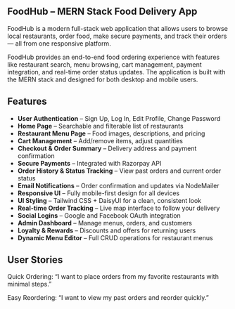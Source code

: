  ## FoodHub – MERN Stack Food Delivery App
FoodHub is a modern full-stack web application that allows users to browse local restaurants, order food, make secure payments, and track their orders — all from one responsive platform.

FoodHub provides an end-to-end food ordering experience with features like restaurant search, menu browsing, cart management, payment integration, and real-time order status updates. The application is built with the MERN stack and designed for both desktop and mobile users.
## Features

- **User Authentication** – Sign Up, Log In, Edit Profile, Change Password  
- **Home Page** – Searchable and filterable list of restaurants  
- **Restaurant Menu Page** – Food images, descriptions, and pricing  
- **Cart Management** – Add/remove items, adjust quantities  
- **Checkout & Order Summary** – Delivery address and payment confirmation  
- **Secure Payments** – Integrated with Razorpay API  
- **Order History & Status Tracking** – View past orders and current order status  
- **Email Notifications** – Order confirmation and updates via NodeMailer  
- **Responsive UI** – Fully mobile-first design for all devices  
- **UI Styling** – Tailwind CSS + DaisyUI for a clean, consistent look  
- **Real-time Order Tracking** – Live map interface to follow your delivery  
- **Social Logins** – Google and Facebook OAuth integration  
- **Admin Dashboard** – Manage menus, orders, and customers  
- **Loyalty & Rewards** – Discounts and offers for returning users  
- **Dynamic Menu Editor** – Full CRUD operations for restaurant menus

## User Stories
Quick Ordering: “I want to place orders from my favorite restaurants with minimal steps.”

Easy Reordering: “I want to view my past orders and reorder quickly.”
